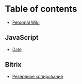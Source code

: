 # Table of contents

* [Personal Wiki](README.md)

## JavaScript

* [Date](javascript/date.md)

## Bitrix

* [Резервное копирование](bitrix/rezervnoe-kopirovanie.md)

